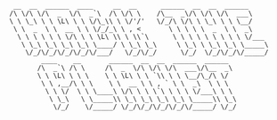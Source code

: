      __  __  ______  ____     __  __      ______  __  __  ______     
    /\ \/\ \/\  _  \/\  _`\  /\ \/\ \    /\__  _\/\ \/\ \/\  ___\    
    \ \ \_\ \ \ \L\ \ \ \/\_\\ \ \/'/'   \/_/\ \/\ \ \_\ \ \ \__/  
     \ \  _  \ \  __ \ \ \/_/_\ \ , <       \ \ \ \ \  _  \ \  _\  
      \ \ \ \ \ \ \/\ \ \ \L\ \\ \ \\`\      \ \ \ \ \ \ \ \ \ \/___
       \ \_\ \_\ \_\ \_\ \____/ \ \_\ \_\     \ \_\ \ \_\ \_\ \_____\
        \/_/\/_/\/_/\/_/\/___/   \/_/\/_/      \/_/  \/_/\/_/\/_____/
            ____    __       ______  __  __  ______  ______   
           /\  _`\ /\ \     /\  _  \/\ \/\ \/\  ___\/\__  _\  
           \ \ \L\ \ \ \    \ \ \L\ \ \ `\\ \ \ \__/\_/\ \/  
            \ \ ,__/\ \ \    \ \  __ \ \ , ` \ \  _\  \ \ \  
             \ \ \/  \ \ \____\ \/\ \ \ \`\ \ \ \ \/___\ \ \
              \ \_\   \ \_____\\ \_\ \_\ \_\ \_\ \_____\\ \_\
               \/_/    \/_____/ \/_/\/_/\/_/\/_/\/_____/ \/_/
                  
